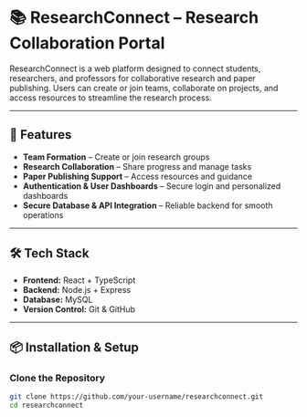 # 📚 ResearchConnect – Research Collaboration Portal

ResearchConnect is a web platform designed to connect students, researchers, and professors for collaborative research and paper publishing. Users can create or join teams, collaborate on projects, and access resources to streamline the research process.

---

## 🚀 Features

- **Team Formation** – Create or join research groups  
- **Research Collaboration** – Share progress and manage tasks  
- **Paper Publishing Support** – Access resources and guidance  
- **Authentication & User Dashboards** – Secure login and personalized dashboards  
- **Secure Database & API Integration** – Reliable backend for smooth operations  

---

## 🛠️ Tech Stack

- **Frontend:** React + TypeScript  
- **Backend:** Node.js + Express  
- **Database:** MySQL  
- **Version Control:** Git & GitHub  

---

## 📦 Installation & Setup

### Clone the Repository

```bash
git clone https://github.com/your-username/researchconnect.git
cd researchconnect
